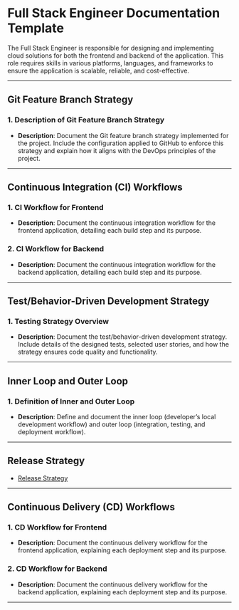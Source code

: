 # Full Stack Engineer Documentation Template

The Full Stack Engineer is responsible for designing and implementing cloud solutions for both the frontend and backend of the application. This role requires skills in various platforms, languages, and frameworks to ensure the application is scalable, reliable, and cost-effective.

---

## Git Feature Branch Strategy

### 1. Description of Git Feature Branch Strategy
- **Description**: Document the Git feature branch strategy implemented for the project. Include the configuration applied to GitHub to enforce this strategy and explain how it aligns with the DevOps principles of the project.

---

## Continuous Integration (CI) Workflows

### 1. CI Workflow for Frontend
- **Description**: Document the continuous integration workflow for the frontend application, detailing each build step and its purpose.

### 2. CI Workflow for Backend
- **Description**: Document the continuous integration workflow for the backend application, detailing each build step and its purpose.

---

## Test/Behavior-Driven Development Strategy

### 1. Testing Strategy Overview
- **Description**: Document the test/behavior-driven development strategy. Include details of the designed tests, selected user stories, and how the strategy ensures code quality and functionality.

---

## Inner Loop and Outer Loop

### 1. Definition of Inner and Outer Loop
- **Description**: Define and document the inner loop (developer’s local development workflow) and outer loop (integration, testing, and deployment workflow).

---

## Release Strategy
- [Release Strategy](./CloudArchitect.md#1-release-strategy)

---

## Continuous Delivery (CD) Workflows

### 1. CD Workflow for Frontend
- **Description**: Document the continuous delivery workflow for the frontend application, explaining each deployment step and its purpose.

### 2. CD Workflow for Backend
- **Description**: Document the continuous delivery workflow for the backend application, explaining each deployment step and its purpose.

---